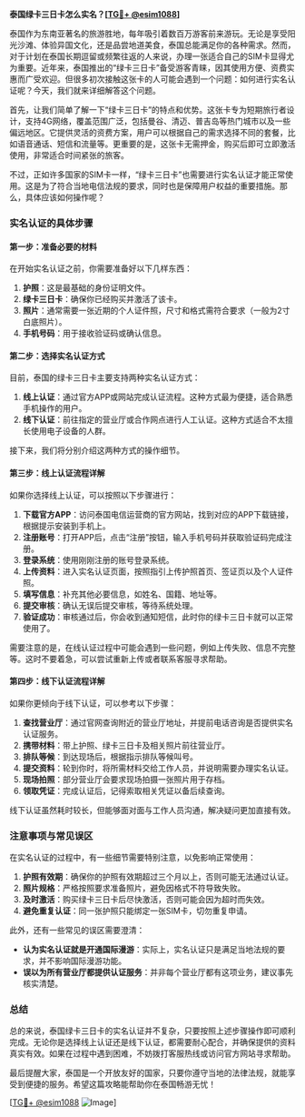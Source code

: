 **泰国绿卡三日卡怎么实名？[[TG💪+ @esim1088](https://t.me/s/esim1088)]**

泰国作为东南亚著名的旅游胜地，每年吸引着数百万游客前来游玩。无论是享受阳光沙滩、体验异国文化，还是品尝地道美食，泰国总能满足你的各种需求。然而，对于计划在泰国长期逗留或频繁往返的人来说，办理一张适合自己的SIM卡显得尤为重要。近年来，泰国推出的“绿卡三日卡”备受游客青睐，因其使用方便、资费实惠而广受欢迎。但很多初次接触这张卡的人可能会遇到一个问题：如何进行实名认证呢？今天，我们就来详细解答这个问题。

首先，让我们简单了解一下“绿卡三日卡”的特点和优势。这张卡专为短期旅行者设计，支持4G网络，覆盖范围广泛，包括曼谷、清迈、普吉岛等热门城市以及一些偏远地区。它提供灵活的资费方案，用户可以根据自己的需求选择不同的套餐，比如语音通话、短信和流量等。更重要的是，这张卡无需押金，购买后即可立即激活使用，非常适合时间紧张的旅客。

不过，正如许多国家的SIM卡一样，“绿卡三日卡”也需要进行实名认证才能正常使用。这是为了符合当地电信法规的要求，同时也是保障用户权益的重要措施。那么，具体应该如何操作呢？

### 实名认证的具体步骤

#### 第一步：准备必要的材料
在开始实名认证之前，你需要准备好以下几样东西：
1. **护照**：这是最基础的身份证明文件。
2. **绿卡三日卡**：确保你已经购买并激活了该卡。
3. **照片**：通常需要一张近期的个人证件照，尺寸和格式需符合要求（一般为2寸白底照片）。
4. **手机号码**：用于接收验证码或确认信息。

#### 第二步：选择实名认证方式
目前，泰国的绿卡三日卡主要支持两种实名认证方式：
1. **线上认证**：通过官方APP或网站完成认证流程。这种方式最为便捷，适合熟悉手机操作的用户。
2. **线下认证**：前往指定的营业厅或合作网点进行人工认证。这种方式适合不太擅长使用电子设备的人群。

接下来，我们将分别介绍这两种方式的操作细节。

#### 第三步：线上认证流程详解
如果你选择线上认证，可以按照以下步骤进行：

1. **下载官方APP**：访问泰国电信运营商的官方网站，找到对应的APP下载链接，根据提示安装到手机上。
2. **注册账号**：打开APP后，点击“注册”按钮，输入手机号码并获取验证码完成注册。
3. **登录系统**：使用刚刚注册的账号登录系统。
4. **上传资料**：进入实名认证页面，按照指引上传护照首页、签证页以及个人证件照。
5. **填写信息**：补充其他必要信息，如姓名、国籍、地址等。
6. **提交审核**：确认无误后提交审核，等待系统处理。
7. **验证成功**：审核通过后，你会收到通知短信，此时你的绿卡三日卡就可以正常使用了。

需要注意的是，在线认证过程中可能会遇到一些问题，例如上传失败、信息不完整等。这时不要着急，可以尝试重新上传或者联系客服寻求帮助。

#### 第四步：线下认证流程详解
如果你更倾向于线下认证，可以参考以下步骤：

1. **查找营业厅**：通过官网查询附近的营业厅地址，并提前电话咨询是否提供实名认证服务。
2. **携带材料**：带上护照、绿卡三日卡及相关照片前往营业厅。
3. **排队等候**：到达现场后，根据指示排队等候叫号。
4. **提交资料**：轮到你时，将所需材料交给工作人员，并说明需要办理实名认证。
5. **现场拍照**：部分营业厅会要求现场拍摄一张照片用于存档。
6. **领取凭证**：完成认证后，记得索取相关凭证以备后续查询。

线下认证虽然耗时较长，但能够面对面与工作人员沟通，解决疑问更加直接有效。

### 注意事项与常见误区

在实名认证的过程中，有一些细节需要特别注意，以免影响正常使用：

1. **护照有效期**：确保你的护照有效期超过三个月以上，否则可能无法通过认证。
2. **照片规格**：严格按照要求准备照片，避免因格式不符导致失败。
3. **及时激活**：购买绿卡三日卡后尽快激活，否则可能会因为超时而失效。
4. **避免重复认证**：同一张护照只能绑定一张SIM卡，切勿重复申请。

此外，还有一些常见的误区需要澄清：
- **认为实名认证就是开通国际漫游**：实际上，实名认证只是满足当地法规的要求，并不影响国际漫游功能。
- **误以为所有营业厅都提供认证服务**：并非每个营业厅都有这项业务，建议事先核实清楚。

### 总结

总的来说，泰国绿卡三日卡的实名认证并不复杂，只要按照上述步骤操作即可顺利完成。无论你是选择线上认证还是线下认证，都需要耐心配合，并确保提供的资料真实有效。如果在过程中遇到困难，不妨拨打客服热线或访问官方网站寻求帮助。

最后提醒大家，泰国是一个开放友好的国家，只要你遵守当地的法律法规，就能享受到便捷的服务。希望这篇攻略能帮助你在泰国畅游无忧！

[[TG💪+ @esim1088](https://t.me/s/esim1088) ![Image](https://i.postimg.cc/4NQfJmqS/Snipaste-2025-05-13-00-14-12.png)]